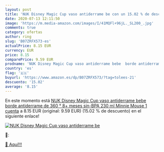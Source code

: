 ```yaml
---
layout: post
title: 'NUK Disney Magic Cup vaso antiderrame be con un 15.02 % de descuento'
date: 2020-07-13 12:11:50
image: 'https://m.media-amazon.com/images/I/41MQFl+96jL._SL200_.jpg'
comments: true
category: ofertas
author: ring
slug: 'B07ZRFX573-es'
actualPrice: 8.15 EUR
currency: EUR
price: 8.15
comparePrice: 9.59 EUR
prodname: 'NUK Disney Magic Cup vaso antiderrame bebe  borde antiderrame de 360 °  8+ meses  sin-BPA  230 ml  Minnie Mouse  1 cuenta'
country: 'es'
flag: '🇪🇸'
buyurl: 'https://www.amazon.es/dp/B07ZRFX573/?tag=tolees-21'
descuento: '15.02'
average: '8.15'
---
```


En este momento está [NUK Disney Magic Cup vaso antiderrame bebe  borde antiderrame de 360 °  8+ meses  sin-BPA  230 ml  Minnie Mouse  1 cuenta](https://www.amazon.es/dp/B07ZRFX573/?tag=tolees-21) a 8.15 EUR (original: 9.59 EUR) (15.02 %  de descuento) en el siguiente enlace!

[![NUK Disney Magic Cup vaso antiderrame be](https://m.media-amazon.com/images/I/41MQFl+96jL._SL200_.jpg)](https://www.amazon.es/dp/B07ZRFX573/?tag=tolees-21)

🔎:


[🛒 Aquí!!!](https://www.amazon.es/dp/B07ZRFX573/?tag=tolees-21)
